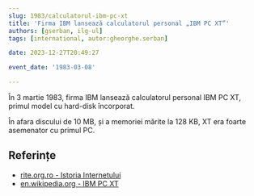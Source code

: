```yaml
---
slug: 1983/calculatorul-ibm-pc-xt
title: 'Firma IBM lansează calculatorul personal „IBM PC XT”'
authors: [gserban, ilg-ul]
tags: [international, autor:gheorghe.serban]

date: 2023-12-27T20:49:27

event_date: '1983-03-08'

---
```


În 3 martie 1983, firma IBM lansează calculatorul personal IBM PC XT, primul
model cu hard-disk încorporat.

<!-- truncate -->

În afara discului de 10 MB, și a memoriei mărite la 128 KB,
XT era foarte asemenator cu primul PC.

## Referințe

- [rite.org.ro - Istoria Internetului](https://rite.org.ro/istoria-internetului/)
- [en.wikipedia.org - IBM PC XT](https://en.wikipedia.org/wiki/IBM_Personal_Computer_XT)

